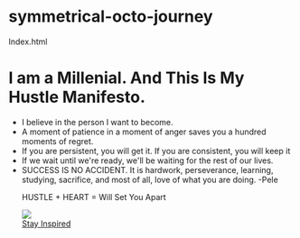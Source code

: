# symmetrical-octo-journey
Index.html
<!DOCTYPE html>
<html>
<head>
  <title>I am a Millenial.</title>
</head>
  <h1>I am a Millenial. And This Is My Hustle Manifesto.</h1>
  <ul>
  <li>I believe in the person I want to become.</li>
  <li>A moment of patience in a moment of anger saves you a hundred moments of regret.</li>
  <li>If you are persistent, you will get it. If you are consistent, you will keep it</li>
  <!--97% of people who gave up are employed by the 3% who never give up-->
  <li>If we wait until we're ready, we'll be waiting for the rest of our lives.</li>
  <li>SUCCESS IS NO ACCIDENT. It is hardwork, perseverance, learning, studying, sacrifice, and most of all, love of what you are doing. -Pele</li>
  <!--this is without ul element because it doesnt place the image in center-->
  <body>
  <p>HUSTLE + HEART = Will Set You Apart</p>
<img src="https://frugal-millennial.com/wp-content/uploads/2016/05/May_month_in_review.jpg"/><br/>
<a href="https://www.ted.com/talks/meg_jay_why_30_is_not_the_new_20">Stay Inspired</a>
<!--ABOUT ME here-->
</body> 
</html>
